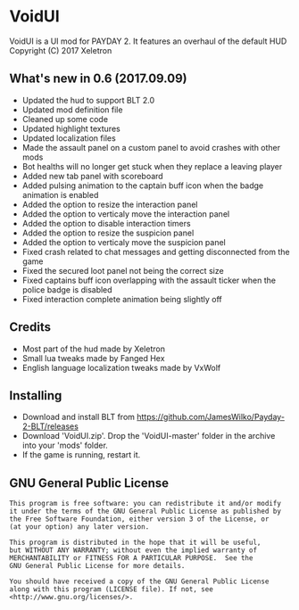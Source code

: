 # VoidUI
VoidUI is a UI mod for PAYDAY 2. It features an overhaul of the default HUD  
Copyright (C) 2017 Xeletron

## What's new in 0.6 (2017.09.09)
- Updated the hud to support BLT 2.0
- Updated mod definition file
- Cleaned up some code
- Updated highlight textures
- Updated localization files
- Made the assault panel on a custom panel to avoid crashes with other mods
- Bot healths will no longer get stuck when they replace a leaving player
- Added new tab panel with scoreboard
- Added pulsing animation to the captain buff icon when the badge animation is enabled
- Added the option to resize the interaction panel
- Added the option to verticaly move the interaction panel
- Added the option to disable interaction timers
- Added the option to resize the suspicion panel
- Added the option to verticaly move the suspicion panel
- Fixed crash related to chat messages and getting disconnected from the game
- Fixed the secured loot panel not being the correct size
- Fixed captains buff icon overlapping with the assault ticker when the police badge is disabled
- Fixed interaction complete animation being slightly off

## Credits
- Most part of the hud made by Xeletron
- Small lua tweaks made by Fanged Hex
- English language localization tweaks made by VxWolf

## Installing
- Download and install BLT from https://github.com/JamesWilko/Payday-2-BLT/releases
- Download 'VoidUI.zip'. Drop the 'VoidUI-master' folder in the archive into your 'mods' folder.
- If the game is running, restart it.

## GNU General Public License
    This program is free software: you can redistribute it and/or modify
    it under the terms of the GNU General Public License as published by
    the Free Software Foundation, either version 3 of the License, or
    (at your option) any later version.

    This program is distributed in the hope that it will be useful,
    but WITHOUT ANY WARRANTY; without even the implied warranty of
    MERCHANTABILITY or FITNESS FOR A PARTICULAR PURPOSE.  See the
    GNU General Public License for more details.

    You should have received a copy of the GNU General Public License
    along with this program (LICENSE file). If not, see <http://www.gnu.org/licenses/>.
